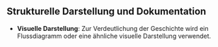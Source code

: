 ## Strukturelle Darstellung und Dokumentation

- **Visuelle Darstellung**: Zur Verdeutlichung der Geschichte wird ein Flussdiagramm oder eine ähnliche visuelle Darstellung verwendet.
